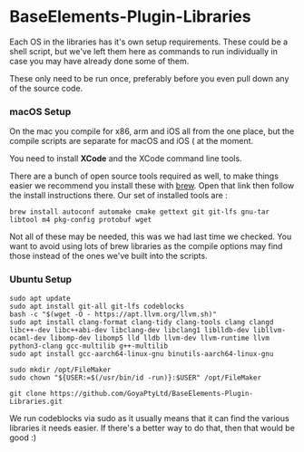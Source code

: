 # BaseElements-Plugin-Libraries

Each OS in the libraries has it's own setup requirements. These could be a shell script, but we've left them here as commands to run individually in case you may have already done some of them.

These only need to be run once, preferably before you even pull down any of the source code.

### macOS Setup

On the mac you compile for x86, arm and iOS all from the one place, but the compile scripts are separate for macOS and iOS ( at the moment.

You need to install **XCode** and the XCode command line tools.

There are a bunch of open source tools required as well, to make things easier we recommend you install these with [brew](https://brew.sh). Open that link then follow the install instructions there. Our set of installed tools are :

    brew install autoconf automake cmake gettext git git-lfs gnu-tar libtool m4 pkg-config protobuf wget

Not all of these may be needed, this was we had last time we checked. You want to avoid using lots of brew libraries as the compile options may find those instead of the ones we've built into the scripts.

### Ubuntu Setup

    sudo apt update
    sudo apt install git-all git-lfs codeblocks
    bash -c "$(wget -O - https://apt.llvm.org/llvm.sh)"
    sudo apt install clang-format clang-tidy clang-tools clang clangd libc++-dev libc++abi-dev libclang-dev libclang1 liblldb-dev libllvm-ocaml-dev libomp-dev libomp5 lld lldb llvm-dev llvm-runtime llvm python3-clang gcc-multilib g++-multilib
    sudo apt install gcc-aarch64-linux-gnu binutils-aarch64-linux-gnu

    sudo mkdir /opt/FileMaker
    sudo chown "${USER:=$(/usr/bin/id -run)}:$USER" /opt/FileMaker

    git clone https://github.com/GoyaPtyLtd/BaseElements-Plugin-Libraries.git

We run codeblocks via sudo as it usually means that it can find the various libraries it needs easier. If there's a better way to do that, then that would be good :)
